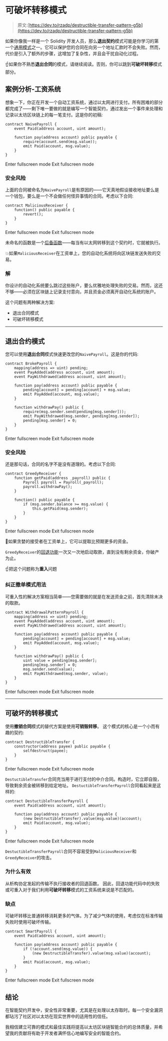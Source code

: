 # 可破坏转移模式

> 原文:[https://dev.to/rzadp/destructible-transfer-pattern-g5b](https://dev.to/rzadp/destructible-transfer-pattern-g5b)

如果你像我一样是一个 Solidity 开发人员，那么**退出契约**模式可能是你学习的第一个[通用模式](https://solidity.readthedocs.io/en/v0.4.24/common-patterns.html)之一。它可以保护您的合同在向另一个地址汇款时不会失败。然而，代价是引入了额外的步骤，这增加了复杂性，并且会干扰自动化过程。

☝️如果你不熟悉**退出合同**的模式，请继续阅读。否则，你可以跳到**可破坏转移**模式部分。

## 案例分析-工资系统

想象一下，你正在开发一个自动工资系统，通过以太网进行支付。所有困难的部分都完成了——剩下唯一要做的就是编写一个智能契约，通过发出一个事件来处理和记录以太坊区块链上的每一笔支付。这是你的初稿:

```
contract NaivePayroll {
    event Paid(address account, uint amount);

    function pay(address account) public payable {
        require(account.send(msg.value));
        emit Paid(account, msg.value);
    }
} 
```

Enter fullscreen mode Exit fullscreen mode

### 安全风险

上面的合同被命名为`NaivePayroll`是有原因的——它天真地假设接收地址要么是一个钱包，要么是一个不会做任何怪异事情的合同。考虑以下合同:

```
contract MaliciousReceiver {
    function() public payable {
        revert();
    }
} 
```

Enter fullscreen mode Exit fullscreen mode

未命名的函数是一个[后备函数](https://solidity.readthedocs.io/en/v0.4.24/contracts.html?#fallback-function)——每当有以太网转移到这个契约时，它就被执行。

💥如果`MaliciousReceiver`在工资单上，您的自动化系统将向区块链发送失败的交易。

### 解

你设计的自动化系统要么跳过这些账户，要么优雅地处理失败的交易。然而，这还不够——必须在区块链上记录支付意向，并且资金必须离开自动化系统的账户。

这个问题有两种解决方案:

*   退出合同模式
*   可破坏转移模式

* * *

## 退出合约模式

您可以使用**退出合同**模式快速更改您的`NaivePayroll`。这是你的代码:

```
contract BrokePayroll {
    mapping(address => uint) pending;
    event PayAdded(address account, uint amount);
    event PayWithdrawed(address account, uint amount);

    function pay(address account) public payable {
        pending[account] = pending[account] + msg.value;
        emit PayAdded(account, msg.value);
    }

    function withdrawPay() public {
        require(msg.sender.send(pending[msg.sender]));
        emit PayWithdrawed(msg.sender, pending[msg.sender]);
        pending[msg.sender] = 0;
    }
} 
```

Enter fullscreen mode Exit fullscreen mode

### 安全风险

还是那句话，合同的名字不是没有道理的。考虑以下合同:

```
contract GreedyReceiver {
    function getPaid(address _payroll) public {
        Payroll payroll = Payroll(_payroll);
        payroll.withdrawPay();
    }

    function() public payable {
        if (msg.sender.balance >= msg.value) {
            this.getPaid(msg.sender);
        }
    }
} 
```

Enter fullscreen mode Exit fullscreen mode

💸如果贪婪的接受者在工资单上，它可以提取比预期更多的资金。

`GreedyReceiver`的[回退功能](https://solidity.readthedocs.io/en/v0.4.24/contracts.html?#fallback-function)一次又一次地启动取款，直到没有剩余资金，你破产为止。

☝️把这个问题称为**重入**问题

### 纠正撤单模式用法

可重入性的解决方案相当简单——您需要做的就是在发送资金之前，首先清除未决的取款。

```
contract WithdrawalPatternPayroll {
    mapping(address => uint) pending;
    event PayAdded(address account, uint amount);
    event PayWithdrawed(address account, uint amount);

    function pay(address account) public payable {
        pending[account] = pending[account] + msg.value;
        emit PayAdded(account, msg.value);
    }

    function withdrawPay() public {
        uint value = pending[msg.sender];
        pending[msg.sender] = 0;
        msg.sender.send(value);
        emit PayWithdrawed(msg.sender, value);
    }
} 
```

Enter fullscreen mode Exit fullscreen mode

* * *

## 可破坏的转移模式

使用**撤销合同**模式的替代方案是使用**可销毁转移**。
这个模式的核心是一个小而有趣的契约:

```
contract DestructibleTransfer {
    constructor(address payee) public payable {
        selfdestruct(payee);
    }
} 
```

Enter fullscreen mode Exit fullscreen mode

`DestuctibleTransfer`合同充当用于进行支付的中介合同。构造时，它立即自毁，导致剩余资金被转移到给定地址。
`DestuctibleTransferPayroll`合同看起来是这样的:

```
contract DestuctibleTransferPayroll {
    event Paid(address account, uint amount);

    function pay(address account) public payable {
        (new DestructibleTransfer).value(msg.value)(account);
        emit Paid(account, msg.value);
    }
} 
```

Enter fullscreen mode Exit fullscreen mode

`DestuctibleTransferPayroll`合同不容易受到`MaliciousReceiver`和`GreedyReceiver`的攻击。

### 为什么有效

从析构协定发起的传输不执行接收者的回退函数。
因此，回退功能代码中的失败或可重入对于我们利用**可破坏转移**模式的工资系统来说是不匹配的。

### 缺点

可破坏转移比普通转移消耗更多的气体。为了减少气体的使用，考虑仅在标准传输失败时使用可破坏传输。

```
contract SmartPayroll {
    event Paid(address account, uint amount);

    function pay(address account) public payable {
        if (!account.send(msg.value)) {
            (new DestructibleTransfer).value(msg.value)(account);
        }
        emit Paid(account, msg.value);
    }
} 
```

Enter fullscreen mode Exit fullscreen mode

## 结论

在智能契约开发中，安全性非常重要，尤其是在处理以太存取时。每一个安全漏洞都玷污了社区对以太坊在现实世界中的适用性的信任。

我相信建立可靠的模式和最佳实践将提高以太坊区块链智能合约的总体质量，并希望我的贡献将有助于开发者满怀信心地编写安全的智能合约。
